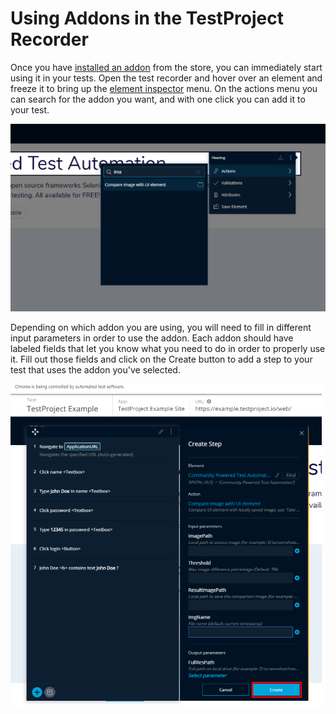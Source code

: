 # Using Addons in the TestProject Recorder

Once you have [installed an addon](installing-community-addons-from-the-store.md) from the store, you can immediately start using it in your tests. Open the test recorder and hover over an element and freeze it to bring up the [element inspector](../using-the-smart-test-recorder/finding-and-using-elements/element-inspector.md) menu. On the actions menu you can search for the addon you want, and with one click you can add it to your test. 

![Use and addon in a test](../.gitbook/assets/image%20%2861%29.png)

Depending on which addon you are using, you will need to fill in different input parameters in order to use the addon. Each addon should have labeled fields that let you know what you need to do in order to properly use it. Fill out those fields and click on the Create button to add a step to your test that uses the addon you've selected.

![Create and Addon Step](../.gitbook/assets/image%20%2858%29.png)



